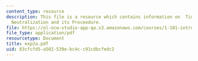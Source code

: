 ```yaml
---
content_type: resource
description: This file is a resource which contains information on  Time-scale for
  Neutralization and its Proceedure.
file: https://ol-ocw-studio-app-qa.s3.amazonaws.com/courses/1-101-introduction-to-civil-and-environmental-engineering-design-i-fall-2006/83cfcfd5a502539ebc4cc91cdbcfedc2_exp2a.pdf
file_type: application/pdf
resourcetype: Document
title: exp2a.pdf
uid: 83cfcfd5-a502-539e-bc4c-c91cdbcfedc2
---
```

